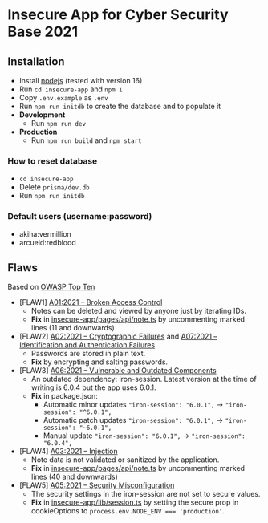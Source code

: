 # Insecure App for Cyber Security Base 2021

## Installation

- Install [nodejs](https://nodejs.org) (tested with version 16)
- Run `cd insecure-app` and `npm i`
- Copy `.env.example` as `.env`
- Run `npm run initdb` to create the database and to populate it
- **Development**
  - Run `npm run dev`
- **Production**
  - Run `npm run build` and `npm start`

### How to reset database

- `cd insecure-app`
- Delete `prisma/dev.db`
- Run `npm run initdb`

### Default users (username:password)

- akiha:vermillion
- arcueid:redblood

## Flaws

Based on [OWASP Top Ten](https://owasp.org/www-project-top-ten/)

- [FLAW1] [A01:2021 – Broken Access Control](https://owasp.org/Top10/A01_2021-Broken_Access_Control/)
  - Notes can be deleted and viewed by anyone just by iterating IDs.
  - **Fix** in [insecure-app/pages/api/note.ts](insecure-app/pages/api/note.ts) by uncommenting marked lines (11 and downwards)
- [FLAW2] [A02:2021 – Cryptographic Failures](https://owasp.org/Top10/A02_2021-Cryptographic_Failures/) and [A07:2021 – Identification and Authentication Failures](https://owasp.org/Top10/A07_2021-Identification_and_Authentication_Failures/)
  - Passwords are stored in plain text.
  - **Fix** by encrypting and salting passwords.
- [FLAW3] [A06:2021 – Vulnerable and Outdated Components](https://owasp.org/Top10/A06_2021-Vulnerable_and_Outdated_Components/)
  - An outdated dependency: iron-session. Latest version at the time of writing is 6.0.4 but the app uses 6.0.1.
  - **Fix** in package.json:
    - Automatic minor updates `"iron-session": "6.0.1",` -> `"iron-session": "^6.0.1",`
    - Automatic patch updates `"iron-session": "6.0.1",` -> `"iron-session": "~6.0.1",`
    - Manual update `"iron-session": "6.0.1",` -> `"iron-session": "6.0.4",`
- [FLAW4] [A03:2021 – Injection](https://owasp.org/Top10/A03_2021-Injection/)
  - Note data is not validated or sanitized by the application.
  - **Fix** in [insecure-app/pages/api/note.ts](insecure-app/pages/api/note.ts) by uncommenting marked lines (40 and downwards)
- [FLAW5] [A05:2021 – Security Misconfiguration](https://owasp.org/Top10/A05_2021-Security_Misconfiguration/)
  - The security settings in the iron-session are not set to secure values.
  - **Fix** in [insecure-app/lib/session.ts](insecure-app/lib/session.ts) by setting the secure prop in cookieOptions to `process.env.NODE_ENV === 'production'`.
